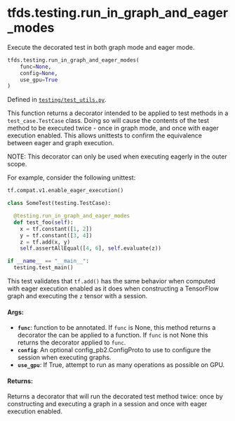 <div itemscope itemtype="http://developers.google.com/ReferenceObject">
<meta itemprop="name" content="tfds.testing.run_in_graph_and_eager_modes" />
<meta itemprop="path" content="Stable" />
</div>

# tfds.testing.run_in_graph_and_eager_modes

Execute the decorated test in both graph mode and eager mode.

``` python
tfds.testing.run_in_graph_and_eager_modes(
    func=None,
    config=None,
    use_gpu=True
)
```



Defined in [`testing/test_utils.py`](https://github.com/tensorflow/datasets/tree/master/tensorflow_datasets/testing/test_utils.py).

<!-- Placeholder for "Used in" -->

This function returns a decorator intended to be applied to test methods in
a `test_case.TestCase` class. Doing so will cause the contents of the test
method to be executed twice - once in graph mode, and once with eager
execution enabled. This allows unittests to confirm the equivalence between
eager and graph execution.

NOTE: This decorator can only be used when executing eagerly in the
outer scope.

For example, consider the following unittest:

```python
tf.compat.v1.enable_eager_execution()

class SomeTest(testing.TestCase):

  @testing.run_in_graph_and_eager_modes
  def test_foo(self):
    x = tf.constant([1, 2])
    y = tf.constant([3, 4])
    z = tf.add(x, y)
    self.assertAllEqual([4, 6], self.evaluate(z))

if __name__ == "__main__":
  testing.test_main()
```

This test validates that `tf.add()` has the same behavior when computed with
eager execution enabled as it does when constructing a TensorFlow graph and
executing the `z` tensor with a session.

#### Args:

*   <b>`func`</b>: function to be annotated. If `func` is None, this method
    returns a decorator the can be applied to a function. If `func` is not None
    this returns the decorator applied to `func`.
*   <b>`config`</b>: An optional config_pb2.ConfigProto to use to configure the
    session when executing graphs.
*   <b>`use_gpu`</b>: If True, attempt to run as many operations as possible on
    GPU.

#### Returns:

Returns a decorator that will run the decorated test method twice: once by
constructing and executing a graph in a session and once with eager execution
enabled.
